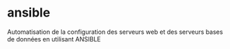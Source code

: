 # ansible
Automatisation de la configuration des serveurs web et des serveurs bases de données en utilisant ANSIBLE
